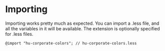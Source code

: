 # Importing

Importing works pretty much as expected. You can import a .less file, and all the variables in it will be available. The extension is optionally specified for .less files.

    @import "hu-corporate-colors"; // hu-corporate-colors.less